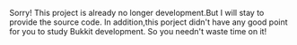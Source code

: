 Sorry!
This project is already no longer development.But I will stay to provide the source code.
In addition,this porject didn't have any  good point for you to study Bukkit development. So you needn't waste time on it!
